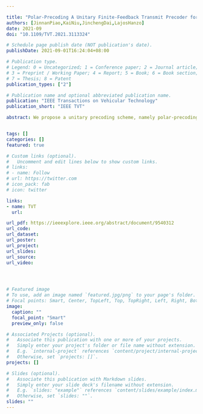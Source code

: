 ```yaml
---

title: "Polar-Precoding A Unitary Finite-Feedback Transmit Precoder for Polar-Coded MIMO Systems"
authors: [JinnanPiao,KaiNiu,JinchengDai,LajosHanzo]
date: 2021-09
doi: "10.1109/TVT.2021.3113324"

# Schedule page publish date (NOT publication's date).
publishDate: 2021-09-01T16:24:04+08:00

# Publication type.
# Legend: 0 = Uncategorized; 1 = Conference paper; 2 = Journal article;
# 3 = Preprint / Working Paper; 4 = Report; 5 = Book; 6 = Book section;
# 7 = Thesis; 8 = Patent
publication_types: ["2"]

# Publication name and optional abbreviated publication name.
publication: "IEEE Transactions on Vehicular Technology"
publication_short: "IEEE TVT"

abstract: We propose a unitary precoding scheme, namely polar-precoding, to improve the performance of polar-coded MIMO systems. In contrast to the traditional design of MIMO precoding criteria, the proposed polar-precoding scheme relies on the polarization criterion. In particular, the precoding matrix design comprises two steps. After selecting a basic matrix for maximizing the capacity in the first step, we design a unitary matrix for maximizing the polarization effect among the data streams without degrading the capacity. Our simulation results show that the proposed polar-precoding scheme outperforms the state-of-the-art DFT precoding scheme.


tags: []
categories: []
featured: true

# Custom links (optional).
#   Uncomment and edit lines below to show custom links.
# links:
# - name: Follow
# url: https://twitter.com
# icon_pack: fab
# icon: twitter

links:
- name: TVT
  url:

url_pdf: https://ieeexplore.ieee.org/abstract/document/9540312
url_code: 
url_dataset:
url_poster:
url_project:
url_slides:
url_source: 
url_video:




# Featured image
# To use, add an image named `featured.jpg/png` to your page's folder. 
# Focal points: Smart, Center, TopLeft, Top, TopRight, Left, Right, BottomLeft, Bottom, BottomRight.
image:
  caption: ""
  focal_point: "Smart"
  preview_only: false

# Associated Projects (optional).
#   Associate this publication with one or more of your projects.
#   Simply enter your project's folder or file name without extension.
#   E.g. `internal-project` references `content/project/internal-project/index.md`.
#   Otherwise, set `projects: []`.
projects: []

# Slides (optional).
#   Associate this publication with Markdown slides.
#   Simply enter your slide deck's filename without extension.
#   E.g. `slides: "example"` references `content/slides/example/index.md`.
#   Otherwise, set `slides: ""`.
slides: ""
---
```


